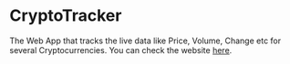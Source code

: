 # CryptoTracker
The Web App that tracks the live data like Price, Volume, Change etc for several Cryptocurrencies.
 You can check the website <a href= "https://dchaudhary27.github.io/CryptoTracker/">here<a/>.

